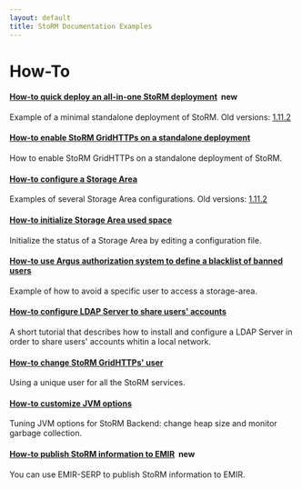 ```yaml
---
layout: default
title: StoRM Documentation Examples
---
```


# How-To

#### [How-to quick deploy an all-in-one StoRM deployment][example1] &nbsp;<span class="label label-success">new</span>
Example of a minimal standalone deployment of StoRM.
Old versions: [1.11.2][example1old1]

#### [How-to enable StoRM GridHTTPs on a standalone deployment][example2] 
How to enable StoRM GridHTTPs on a standalone deployment of StoRM.

#### [How-to configure a Storage Area][example3] 
Examples of several Storage Area configurations.
Old versions: [1.11.2][example3old1]

#### [How-to initialize Storage Area used space][example9]
Initialize the status of a Storage Area by editing a configuration file.

#### [How-to use Argus authorization system to define a blacklist of banned users][example4]
Example of how to avoid a specific user to access a storage-area.

#### [How-to configure LDAP Server to share users' accounts][example5]
A short tutorial that describes how to install and configure a LDAP Server in order to share users' accounts whitin a local network.

#### [How-to change StoRM GridHTTPs' user][example6]
Using a unique user for all the StoRM services.

#### [How-to customize JVM options][example7]
Tuning JVM options for StoRM Backend: change heap size and monitor garbage collection.

#### [How-to publish StoRM information to EMIR][example8] &nbsp;<span class="label label-success">new</span>
You can use EMIR-SERP to publish StoRM information to EMIR.


[example1]: {{site.baseurl}}/documentation/examples/basic-storm-standalone-configuration/1.11.7/base-allinone-deployment.html
[example1old1]: {{site.baseurl}}/documentation/examples/basic-storm-standalone-configuration/1.11.2/basic-storm-standalone-configuration.html
[example2]: {{site.baseurl}}/documentation/examples/enable-gridhttps-standalone-deployment/1.11.2/enable-gridhttps-standalone-deployment.html
[example3]: {{site.baseurl}}/documentation/examples/storage-area-configuration-examples/1.11.3/storage-area-configuration-examples.html
[example3old1]: {{site.baseurl}}/documentation/examples/storage-area-configuration-examples/1.11.2/storage-area-configuration-examples.html
[example4]: {{site.baseurl}}/documentation/examples/argus-ban-user-example/1.11.4/argus-ban-user-example.html
[example5]: {{site.baseurl}}/documentation/examples/how-to-share-users-openldap/1.11.4/how-to-share-users-openldap.html
[example6]: {{site.baseurl}}/documentation/examples/how-to-change-gridhttps-user/1.11.4/how-to-change-gridhttps-user.html
[example7]: {{site.baseurl}}/documentation/examples/how-to-customize-jvm-options/1.11.4/how-to-customize-jvm-options.html
[example8]: {{site.baseurl}}/documentation/examples/how-to-publish-to-emir/1.11.7/index.html
[example9]: {{site.baseurl}}/documentation/examples/how-to-initialize-storage-area-used-space/1.11.7/index.html